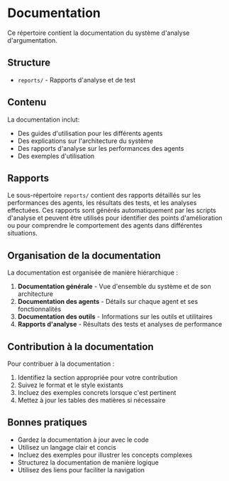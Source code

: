 # Documentation

Ce répertoire contient la documentation du système d'analyse d'argumentation.

## Structure

- `reports/` - Rapports d'analyse et de test

## Contenu

La documentation inclut:

- Des guides d'utilisation pour les différents agents
- Des explications sur l'architecture du système
- Des rapports d'analyse sur les performances des agents
- Des exemples d'utilisation

## Rapports

Le sous-répertoire `reports/` contient des rapports détaillés sur les performances des agents, les résultats des tests, et les analyses effectuées. Ces rapports sont générés automatiquement par les scripts d'analyse et peuvent être utilisés pour identifier des points d'amélioration ou pour comprendre le comportement des agents dans différentes situations.

## Organisation de la documentation

La documentation est organisée de manière hiérarchique :

1. **Documentation générale** - Vue d'ensemble du système et de son architecture
2. **Documentation des agents** - Détails sur chaque agent et ses fonctionnalités
3. **Documentation des outils** - Informations sur les outils et utilitaires
4. **Rapports d'analyse** - Résultats des tests et analyses de performance

## Contribution à la documentation

Pour contribuer à la documentation :

1. Identifiez la section appropriée pour votre contribution
2. Suivez le format et le style existants
3. Incluez des exemples concrets lorsque c'est pertinent
4. Mettez à jour les tables des matières si nécessaire

## Bonnes pratiques

- Gardez la documentation à jour avec le code
- Utilisez un langage clair et concis
- Incluez des exemples pour illustrer les concepts complexes
- Structurez la documentation de manière logique
- Utilisez des liens pour faciliter la navigation
